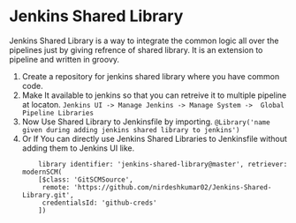 Jenkins Shared Library
===========================
Jenkins Shared Library is a way to integrate the common logic all over the pipelines just by giving refrence of shared library. 
It is an extension to pipeline and written in groovy.

1. Create a repository for jenkins shared library where you have common code.
2. Make It available to jenkins so that you can retreive it to multiple pipeline at locaton.
    `Jenkins UI -> Manage Jenkins -> Manage System ->  Global Pipeline Libraries`
3. Now Use Shared Library to Jenkinsfile by importing.
    `@Library('name given during adding jenkins shared library to jenkins')`
4. Or If You can directly use Jenkins Shared Libraries to Jenkinsfile without adding them to Jenkins UI like. 
    ```
        library identifier: 'jenkins-shared-library@master', retriever: modernSCM(
        [$class: 'GitSCMSource',
         remote: 'https://github.com/nirdeshkumar02/Jenkins-Shared-Library.git',
         credentialsId: 'github-creds'
        ])
    ```
